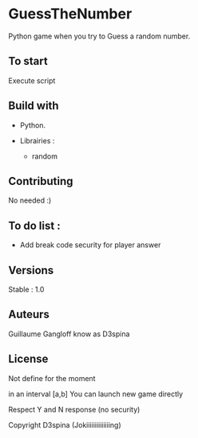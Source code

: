 # GuessTheNumber

Python game when you try to Guess a random number.

## To start

Execute script

## Build with

- Python.

- Librairies :
  - random

## Contributing

No needed :)

## To do list :
  - Add break code security for player answer

## Versions

Stable : 1.0

## Auteurs

Guillaume Gangloff know as D3spina

## License

Not define for the moment


 in an interval [a,b]
You can launch new game directly

Respect Y and N response (no security)

Copyright D3spina (Jokiiiiiiiiiiiiiing)
